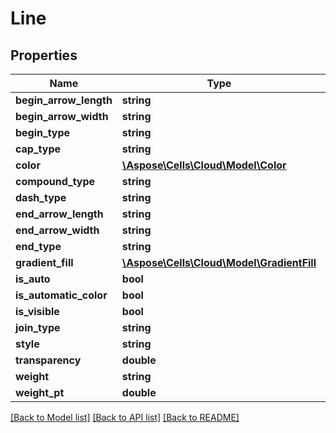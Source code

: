# Line

## Properties
Name | Type | Description | Notes
------------ | ------------- | ------------- | -------------
**begin_arrow_length** | **string** |  | [optional] 
**begin_arrow_width** | **string** |  | [optional] 
**begin_type** | **string** |  | [optional] 
**cap_type** | **string** |  | [optional] 
**color** | [**\Aspose\Cells\Cloud\Model\Color**](Color.md) |  | [optional] 
**compound_type** | **string** |  | [optional] 
**dash_type** | **string** |  | [optional] 
**end_arrow_length** | **string** |  | [optional] 
**end_arrow_width** | **string** |  | [optional] 
**end_type** | **string** |  | [optional] 
**gradient_fill** | [**\Aspose\Cells\Cloud\Model\GradientFill**](GradientFill.md) |  | [optional] 
**is_auto** | **bool** |  | [optional] 
**is_automatic_color** | **bool** |  | [optional] 
**is_visible** | **bool** |  | [optional] 
**join_type** | **string** |  | [optional] 
**style** | **string** |  | [optional] 
**transparency** | **double** |  | [optional] 
**weight** | **string** |  | [optional] 
**weight_pt** | **double** |  | [optional] 

[[Back to Model list]](../README.md#documentation-for-models) [[Back to API list]](../README.md#documentation-for-api-endpoints) [[Back to README]](../README.md)


